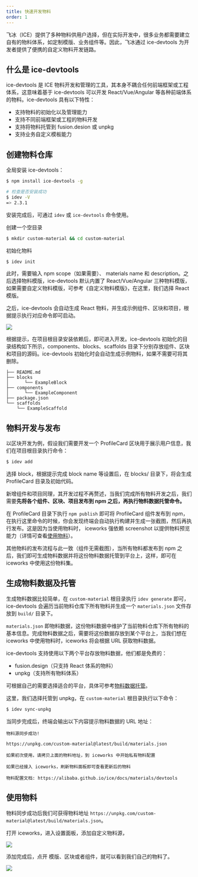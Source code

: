 ```yaml
---
title: 快速开发物料
order: 1
---
```


飞冰（ICE）提供了多种物料供用户选择，但在实际开发中，很多业务都需要建立自有的物料体系，如定制模版、业务组件等。因此，飞冰通过 ice-devtools 为开发者提供了便携的自定义物料开发链路。

## 什么是 ice-devtools

ice-devtools 是 ICE 物料开发和管理的工具，其本身不耦合任何前端框架或工程体系，这意味着基于 ice-devtools 可以开发 React/Vue/Angular 等各种前端体系的物料。ice-devtools 具有以下特性：

- 支持物料的初始化以及管理能力
- 支持不同前端框架或工程的物料开发
- 支持将物料托管到 fusion.desion 或 unpkg
- 支持业务自定义模板能力

## 创建物料仓库

全局安装 ice-devtools：

```bash
$ npm install ice-devtools -g

# 检查是否安装成功
$ idev -V
=> 2.3.1
```

安装完成后，可通过 `idev` 或 `ice-devtools` 命令使用。

创建一个空目录

```bash
$ mkdir custom-material && cd custom-material
```

初始化物料

```bash
$ idev init
```

此时，需要输入 npm scope（如果需要）、 materials name 和 description。之后选择物料模版，ice-devtools 默认内置了 React/Vue/Angular 三种物料模版，如果需要自定义物料模版，可参考《自定义物料模版》，在这里，我们选择 React 模版。

之后，ice-devtools 会自动生成 React 物料，并生成示例组件、区块和项目，根据提示执行对应命令即可启动。

![](https://img.alicdn.com/tfs/TB15H9LcEKF3KVjSZFEXXXExFXa-751-483.png)

根据提示，在项目根目录安装依赖后，即可进入开发。ice-devtools 初始化的目录结构如下所示，components、blocks、scaffolds 目录下分别存放组件、区块和项目的源码。ice-devtools 初始化时会自动生成示例物料，如果不需要可将其删除。

```
├── README.md
├── blocks
│      └── ExampleBlock
├── components
│      └── ExampleComponent
├── package.json
└── scaffolds
    └── ExampleScaffold
```

## 物料开发与发布

以区块开发为例，假设我们需要开发一个 ProfileCard 区块用于展示用户信息，我们在项目根目录执行命令：

```bash
$ idev add
```

选择 block，根据提示完成 block name 等设置后，在 blocks/ 目录下，将会生成 ProfileCard 目录及初始代码。

新增组件和项目同理，其开发过程不再赘述，当我们完成所有物料开发之后，我们需要**先将各个组件、区块、项目发布到 npm 之后，再执行物料数据托管命令。**

在 ProfileCard 目录下执行 `npm publish` 即可将 ProfileCard 组件发布到 npm，在执行这里命令的时候，你会发现终端会自动执行构建并生成一张截图，然后再执行发布。这是因为当使用物料时， iceworks 强依赖 screenshot 以提供物料预览能力（详情可查看[使用物料]()）。

其他物料的发布流程与此一致（组件无需截图），当所有物料都发布到 npm 之后，我们即可生成物料数据并将这份物料数据托管到平台上，这样，即可在 iceworks 中使用这份物料集。

## 生成物料数据及托管

生成物料数据比较简单，在 `custom-material` 根目录执行 `idev generate` 即可，ice-devtools 会遍历当前物料仓库下所有物料并生成一个 `materials.json` 文件存放到 `build/` 目录下。

`materials.json` 即物料数据，这份物料数据中维护了当前物料仓库下所有物料的基本信息。完成物料数据之后，需要将这份数据存放到某个平台上，当我们想在 iceworks 中使用物料时，iceworks 将会根据 URL 获取物料数据。

ice-devtools 支持使用以下两个平台存放物料数据，他们都是免费的：

- fusion.design（只支持 React 体系的物料）
- unpkg（支持所有物料体系）

可根据自己的需要选择适合的平台，具体可参考[物料数据托管]()。

这里，我们选择托管到 unpkg，在 `custom-material` 根目录执行以下命令：

```bash
$ idev sync-unpkg
```

当同步完成后，终端会输出以下内容提示物料数据的 URL 地址：

```
物料源同步成功!

https://unpkg.com/custom-material@latest/build/materials.json

如果初次使用，请拷贝上面的物料地址，到 iceworks 中开始私有物料配置

如果已经接入 iceworks，刷新物料面板即可查看更新后的物料

物料配置文档: https://alibaba.github.io/ice/docs/materials/devtools
```

## 使用物料

物料同步成功后我们可获得物料地址 `https://unpkg.com/custom-material@latest/build/materials.json`。

打开 iceworks，进入设置面板，添加自定义物料源，

![](https://img.alicdn.com/tfs/TB1zY1LcvWG3KVjSZPcXXbkbXXa-1740-1200.png)

添加完成后，点开 模版、区块或者组件，就可以看到我们自己的物料了。

![](https://img.alicdn.com/tfs/TB1JnSUcrus3KVjSZKbXXXqkFXa-1740-1200.png)
